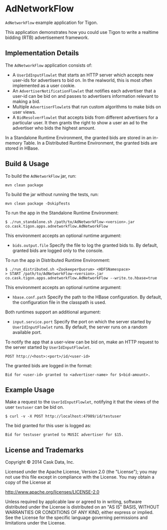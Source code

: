 # AdNetworkFlow

``AdNetworkFlow`` example application for Tigon.

This application demonstrates how you could use Tigon to write a realtime bidding (RTB) advertisement framework.

## Implementation Details

The ``AdNetworkFlow`` application consists of:
 - A ``UserIdInputFlowlet`` that starts an HTTP server which accepts new user-ids for advertisers to bid on. In the
   realworld, this is most often implemented as a user cookie. 
 - An ``AdvertiserNotificationFlowlet`` that notifies each advertiser that a user-id can be bid on and 
   passes to advertisers information relevant to making a bid.
 - Multiple ``AdvertiserFlowlet``s that run custom algorithms to make bids on user views.
 - A ``BidResolverFlowlet`` that accepts bids from different advertisers for a particular user.
   It then grants the right to show a user an ad to the advertiser who bids the highest amount.
   
In a Standalone Runtime Environment, the granted bids are stored in an in-memory Table. In a Distributed Runtime
Environment, the granted bids are stored in HBase.

## Build & Usage
 
To build the ``AdNetworkFlow`` jar, run:

    mvn clean package

To build the jar without running the tests, run:

    mvn clean package -DskipTests

To run the app in the Standalone Runtime Environment:

    $ ./run_standalone.sh /path/to/AdNetworkFlow-<version>.jar co.cask.tigon.apps.adnetworkflow.AdNetworkFlow

This environment accepts an optional runtime argument:
 - ```bids.output.file``` Specify the file to log the granted bids to. By default, granted bids are logged only to
  the console.

To run the app in Distributed Runtime Environment:

    $ ./run_distributed.sh <ZookeeperQuorum> <HDFSNamespace>
    > START /path/to/AdNetworkFlow-<version>.jar co.cask.tigon.apps.adnetworkflow.AdNetworkFlow --write.to.hbase=true

This environment accepts an optional runtime argument:
 - ```hbase.conf.path``` Specify the path to the HBase configuration. By default, the configuration file in the
  classpath is used.

Both runtimes support an additional argument:
- ```input.service.port``` Specify the port on which the server started by ``UserIdInputFlowlet`` runs. By default, the 
  server runs on a random available port.

To notify the app that a user-view can be bid on, make an HTTP request to the server started by ``UserIdInputFlowlet``.

    POST http://<host>:<port>/id/<user-id>

The granted bids are logged in the format:

    Bid for <user-id> granted to <advertiser-name> for $<bid-amount>.

## Example Usage

Make a request to the ``UserIdInputFlowlet``, notifying it that the views of the user ``testuser`` can be bid on.

    $ curl -v -X POST http://localhost:47989/id/testuser

The bid granted for this user is logged as:

    Bid for testuser granted to MUSIC advertiser for $15.

## License and Trademarks

Copyright © 2014 Cask Data, Inc.

Licensed under the Apache License, Version 2.0 (the "License"); you may not
use this file except in compliance with the License. You may obtain a copy of
the License at

http://www.apache.org/licenses/LICENSE-2.0

Unless required by applicable law or agreed to in writing, software
distributed under the License is distributed on an "AS IS" BASIS, WITHOUT
WARRANTIES OR CONDITIONS OF ANY KIND, either express or implied. See the
License for the specific language governing permissions and limitations under
the License.
